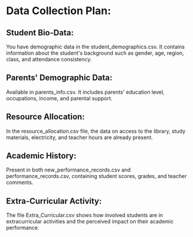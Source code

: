 # Data Collection Plan:

## Student Bio-Data: 
You have demographic data in the student_demographics.csv. It contains information about the student's background such as gender, age, region, class, and attendance consistency.

## Parents' Demographic Data: 
Available in parents_info.csv. It includes parents' education level, occupations, income, and parental support.

## Resource Allocation: 
In the resource_allocation.csv file, the data on access to the library, study materials, electricity, and teacher hours are already present.

## Academic History: 
Present in both new_performance_records.csv and performance_records.csv, containing student scores, grades, and teacher comments.

## Extra-Curricular Activity: 
The file Extra_Curricular.csv shows how involved students are in extracurricular activities and the perceived impact on their academic performance.